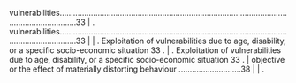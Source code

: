 vulnerabilities....................................................................................................................................33                                                                                          | . vulnerabilities....................................................................................................................................33                                                                                          |
| . Exploitation of vulnerabilities due to age, disability, or a specific socio-economic situation 33 .                                                                                                                                     | . Exploitation of vulnerabilities due to age, disability, or a specific socio-economic situation 33 .                                                                                                                                     | objective or the effect of materially distorting behaviour ............................38                                                                                                                                                           |
| . 